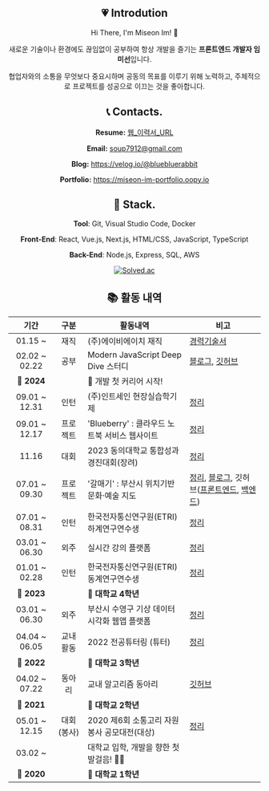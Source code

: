 <div align=center>

## 💗 Introdution

Hi There, I'm Miseon Im! 👋

새로운 기술이나 환경에도 끊임없이 공부하여 항상 개발을 즐기는 **프론트엔드 개발자 임미선**입니다. 

협업자와의 소통을 무엇보다 중요시하며 공동의 목표를 이루기 위해 노력하고, 주체적으로 프로젝트를 성공으로 이끄는 것을 좋아합니다.

## 📞 Contacts.

**Resume:** [웹_이력서_URL](https://www.rallit.com/hub/resumes/275472/%EC%9E%84%EB%AF%B8%EC%84%A0)

**Email:** [soup7912@gmail.com](mailto:soup7912@gmail.com)

**Blog:** https://velog.io/@bluebluerabbit

**Portfolio:** https://miseon-im-portfolio.oopy.io

## 🔨 Stack.
**Tool**: Git, Visual Studio Code, Docker

**Front-End**: React, Vue.js, Next.js, HTML/CSS, JavaScript, TypeScript

**Back-End**: Node.js, Express, SQL, AWS

[![Solved.ac](http://mazassumnida.wtf/api/generate_badge?boj=20203218)](https://solved.ac/profile/****)

## 📚 활동 내역

|기간|구분|활동내역|비고|
|:-:|:-:|--|--|
|01.15 ~|재직|(주)에이비에이치 재직|[경력기술서](https://miseon-im-portfolio.oopy.io/bcc9e268-a6d7-48dc-b4ca-e8968f6db2b7)|
|02.02 ~ 02.22|공부|Modern JavaScript Deep Dive 스터디|[블로그](https://velog.io/@bluebluerabbit/series/%EB%AA%A8%EB%8D%98-%EC%9E%90%EB%B0%94%EC%8A%A4%ED%81%AC%EB%A6%BD%ED%8A%B8-Deep-Dive-%EC%8A%A4%ED%84%B0%EB%94%94), [깃허브](https://github.com/wdahlia/JS-Study)|
|🚩 **2024**||🎉 개발 첫 커리어 시작!||
|09.01 ~ 12.31|인턴|(주)인트세인 현장실습학기제|[정리](https://miseon-im-portfolio.oopy.io/53487716-f93e-454f-afa2-6fa251d19311)|
|09.01 ~ 12.17|프로젝트|'Blueberry' : 클라우드 노트북 서비스 웹사이트|[정리](https://miseon-im-portfolio.oopy.io/be4231b9-66ac-458d-937c-f2fc2e47b7ba)|
|11.16|대회|2023 동의대학교 통합성과 경진대회(장려)|[정리](https://miseon-im-portfolio.oopy.io/36ef26b3-518f-47ab-a38d-c7d0b806079e)|
|07.01 ~ 09.30|프로젝트|'갈매기' : 부산시 위치기반 문화·예술 지도|[정리](https://miseon-im-portfolio.oopy.io/a256f6e0-4cf0-4cc4-9374-56211ea20406), [블로그](https://velog.io/@bluebluerabbit/series/%ED%86%A0%EC%9D%B4%ED%94%84%EB%A1%9C%EC%A0%9D%ED%8A%B8-%EA%B0%88%EB%A7%A4%EA%B8%B0), 깃허브([프론트엔드](https://github.com/2022-2-CTS/React-Front-End), [백엔드](https://github.com/2022-2-CTS/Node-Back-End))|
|07.01 ~ 08.31|인턴|한국전자통신연구원(ETRI) 하계연구연수생|[정리](https://miseon-im-portfolio.oopy.io/0b09df88-c955-4037-80ff-be411184da56)|
|03.01 ~ 06.30|외주|실시간 강의 플랫폼|[정리](https://miseon-im-portfolio.oopy.io/0cf509be-b1d2-43b3-8a33-c8c33c4837f5)|
|01.01 ~ 02.28|인턴|한국전자통신연구원(ETRI) 동계연구연수생|[정리](https://miseon-im-portfolio.oopy.io/ca713b14-13e2-4e67-b172-98f0a7a4eef2)|
|🚩 **2023**||🎉 **대학교 4학년**||
|03.01 ~ 06.30|외주|부산시 수영구 기상 데이터 시각화 웹앱 플랫폼|[정리](https://miseon-im-portfolio.oopy.io/0b3b17da-e0de-49cb-b437-0b886a394a42)|
|04.04 ~ 06.05|교내활동|2022 전공튜터링 (튜터)|[정리](https://miseon-im-portfolio.oopy.io/196a9561-5ee4-4804-b675-85f05ba6b897)|
|🚩 **2022**||🎉 **대학교 3학년**||
|04.02 ~ 07.22|동아리|교내 알고리즘 동아리|[깃허브](https://github.com/bluebluerabbit/2021_Algorithm_Study)|
|🚩 **2021**||🎉 **대학교 2학년**||
|05.01 ~ 12.15|대회(봉사)|2020 제6회 소통고리 자원봉사 공모대전(대상)|[정리](https://miseon-im-portfolio.oopy.io/29d480a6-66ff-4a08-b536-30448c143d05)|
|03.02 ~ ||대학교 입학, 개발을 향한 첫 발걸음! 👩‍💻||
|🚩 **2020**||🎉 **대학교 1학년**||


</div>
